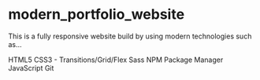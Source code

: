 # modern_portfolio_website

This is a fully responsive website build by using modern technologies such as...

HTML5
CSS3 - Transitions/Grid/Flex
Sass
NPM Package Manager
JavaScript
Git
